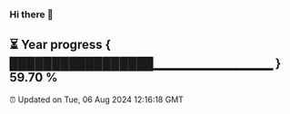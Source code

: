 ### Hi there 👋
⏳ Year progress { █████████████████▁▁▁▁▁▁▁▁▁▁▁▁▁ } 59.70 %
---
⏰ Updated on Tue, 06 Aug 2024 12:16:18 GMT


